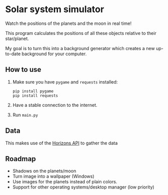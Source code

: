 # Solar system simulator

Watch the positions of the planets and the moon in real time!

This program calculates the positions of all these objects relative to their star/planet.

My goal is to turn this into a background generator which creates a new up-to-date background for your computer.
## How to use
1. Make sure you have `pygame` and `requests` installed:
    ```
    pip install pygame
    pip install requests
    ```

2. Have a stable connection to the internet.
3. Run `main.py`

## Data

This makes use of the [Horizons API](https://ssd-api.jpl.nasa.gov/doc/horizons.html) to gather the data

## Roadmap
* Shadows on the planets/moon
* Turn image into a wallpaper (Windows)
* Use images for the planets instead of plain colors.
* Support for other operating systems/desktop manager (low priority)